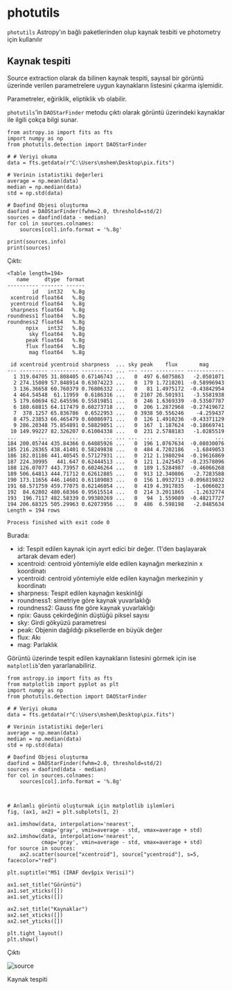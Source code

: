 # photutils
```photutils``` Astropy'ın bağlı paketlerinden olup kaynak tesbiti ve photometry için kullanılır

## Kaynak tespiti
Source extraction olarak da bilinen kaynak tespiti, sayısal bir görüntü üzerinde verilen parametrelere uygun 
kaynakların listesini çıkarma işlemidir.

Parametreler, eğiriklik, eliptiklik vb olabilir.

```photutils```'in ```DAOStarFinder``` metodu çıktı olarak görüntü üzerindeki kaynaklar ile ilgili çokça bilgi sunar.

```
from astropy.io import fits as fts
import numpy as np
from photutils.detection import DAOStarFinder

# # Veriyi okuma
data = fts.getdata(r"C:\Users\mshem\Desktop\pix.fits")

# Verinin istatistiki değerleri
average = np.mean(data)
median = np.median(data)
std = np.std(data)

# Daofind Objesi oluşturma
daofind = DAOStarFinder(fwhm=2.0, threshold=std/2)
sources = daofind(data - median)
for col in sources.colnames:
    sources[col].info.format = '%.8g'

print(sources.info)
print(sources)
```
Çıktı:
```
<Table length=194>
   name     dtype  format
---------- ------- ------
        id   int32   %.8g
 xcentroid float64   %.8g
 ycentroid float64   %.8g
 sharpness float64   %.8g
roundness1 float64   %.8g
roundness2 float64   %.8g
      npix   int32   %.8g
       sky float64   %.8g
      peak float64   %.8g
      flux float64   %.8g
       mag float64   %.8g

 id xcentroid ycentroid sharpness  ... sky peak    flux       mag     
--- --------- --------- ---------- ... --- ---- --------- ------------
  1 319.04705 31.808405 0.67146743 ...   0  497 6.6075863   -2.0501071
  2 274.15089 57.848914 0.63074223 ...   0  179 1.7218201  -0.58996943
  3 136.36658 60.760379 0.76806332 ...   0   81 1.4975172  -0.43842954
  4 464.54548  61.11959  0.6186316 ...   0 2107 26.501931   -3.5581938
  5 179.60694 62.645596 0.55819851 ...   0  246 1.6369339  -0.53507787
  6 180.68815 64.117479 0.60273718 ...   0  206 1.2872968  -0.27419672
  7  378.1257 65.836786  0.6522953 ...   0 3938 50.556246    -4.259437
  8 475.23853 66.465479 0.60086971 ...   0  126 1.4910236  -0.43371129
  9 286.20348 75.854891 0.58829051 ...   0  167  1.187624  -0.18669741
 10 149.99227 82.326207 0.61004338 ...   0  231 2.5788183   -1.0285519
...       ...       ...        ... ... ...  ...       ...          ...
184 200.05744 435.84366 0.64885926 ...   0  196 1.0767634  -0.08030076
185 216.28365 438.41401 0.58249838 ...   0  484 4.7202186   -1.6849053
186 182.01186 441.40545 0.57127931 ...   0  212 1.1980294  -0.19616869
187 224.30995   441.647 0.62444513 ...   0  121 1.2425457  -0.23578096
188 126.07077 443.73957 0.60246264 ...   0  189 1.5284987  -0.46066268
189 506.64813 444.71712 0.62612885 ...   0  913 12.340806   -2.7283588
190 173.11656 446.14601 0.61189083 ...   0  156 1.0932713 -0.096819832
191 68.571759 459.77075 0.62146054 ...   0  419 4.3917835   -1.6066023
192  84.62802 480.68366 0.95615514 ...   0  214 3.2011865   -1.2632774
193  196.7117 482.58339 0.99380269 ...   0   94  1.559089  -0.48217727
194 206.68325 505.29963 0.62073956 ...   0  486  6.598198   -2.0485634
Length = 194 rows

Process finished with exit code 0

```

Burada:

- id: Tespit edilen kaynak için ayırt edici bir değer. (1'den başlayarak artarak devam eder)
- xcentroid: centroid yöntemiyle elde edilen kaynağın merkezinin x koordinatı
- ycentroid: centroid yöntemiyle elde edilen kaynağın merkezinin y koordinatı
- sharpness: Tespit edilen kaynağın keskinliği
- roundness1: simetriye göre kaynak yuvarlaklığı
- roundness2: Gauss fite göre kaynak yuvarlaklığı
- npix: Gauss çekirdeğinin düştüğü piksel sayısı
- sky: Girdi gökyüzü parametresi
- peak: Objenin dağıldığı piksellerde en büyük değer
- flux: Akı
- mag: Parlaklık


Görüntü üzerinde tespit edilen kaynakların listesini görmek için ise ```matplotlib```'den yararlanabiliriz.
```
from astropy.io import fits as fts
from matplotlib import pyplot as plt
import numpy as np
from photutils.detection import DAOStarFinder

# # Veriyi okuma
data = fts.getdata(r"C:\Users\mshem\Desktop\pix.fits")

# Verinin istatistiki değerleri
average = np.mean(data)
median = np.median(data)
std = np.std(data)

# Daofind Objesi oluşturma
daofind = DAOStarFinder(fwhm=2.0, threshold=std/2)
sources = daofind(data - median)
for col in sources.colnames:
    sources[col].info.format = '%.8g'



# Anlamlı görüntü oluşturmak için matplotlib işlemleri
fig, (ax1, ax2) = plt.subplots(1, 2)

ax1.imshow(data, interpolation='nearest',
           cmap='gray', vmin=average - std, vmax=average + std)
ax2.imshow(data, interpolation='nearest',
           cmap='gray', vmin=average - std, vmax=average + std)
for source in sources:
    ax2.scatter(source["xcentroid"], source["ycentroid"], s=5, facecolor="red")

plt.suptitle("M51 (IRAF dev$pix Verisi)")

ax1.set_title("Görüntü")
ax1.set_xticks([])
ax1.set_yticks([])

ax2.set_title("Kaynaklar")
ax2.set_xticks([])
ax2.set_yticks([])

plt.tight_layout()
plt.show()

```
Çıktı

![source](../sources.png)

Kaynak tespiti
